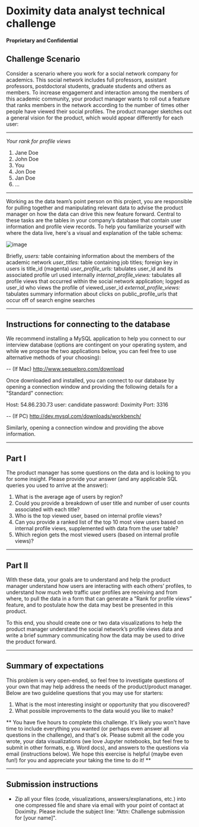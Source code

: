 # Doximity data analyst technical challenge
#### Proprietary and Confidential


## Challenge Scenario
Consider a scenario where you work for a social network company for academics. This social network includes full professors, assistant professors, postdoctoral students, graduate students and others as members. To increase engagement and interaction among the members of this academic community, your product manager wants to roll out a feature that ranks members in the network according to the number of times other people have viewed their social profiles. The product manager sketches out a general vision for the product, which would appear differently for each user:

__________

*Your rank for profile views*

1. Jane Doe
2. John Doe
3. You
4. Jon Doe
5. Jan Doe
6. ...

__________


Working as the data team’s point person on this project, you are responsible for pulling together and manipulating relevant data to advise the product manager on how the data can drive this new feature forward. Central to these tasks are the tables in your company’s database that contain user information and profile view records. To help you familiarize yourself with where the data live, here's a visual and explanation of the table schema:

![image](https://cloud.githubusercontent.com/assets/11825080/24220344/23fc5310-0f07-11e7-8886-779c5c06ebed.png)

Briefly,
*users:* table containing information about the members of the academic network
*user_titles:* table containing job titles; foreign key in users is title_id (magenta)
*user_profile_urls:* tabulates user_id and its associated profile url used internally
*internal_profile_views:* tabulates all profile views that occurred within the social network application; logged as user_id who views the profile of viewed_user_id
*external_profile_views:* tabulates summary information about clicks on public_profile_urls that occur off of search engine searches

__________

## Instructions for connecting to the database

We recommend installing a MySQL application to help you connect to our interview database (options are contingent on your operating system, and while we propose the two applications below, you can feel free to use alternative methods of your choosing):

-- (If Mac) http://www.sequelpro.com/download

Once downloaded and installed, you can connect to our database by opening a connection window and providing the following details for a "Standard" connection:

Host: 54.86.230.73
user: candidate
password: Doximity
Port: 3316

-- (If PC) http://dev.mysql.com/downloads/workbench/

Similarly, opening a connection window and providing the above information.

__________

## Part I

The product manager has some questions on the data and is looking to you for some insight. Please provide your answer (and any applicable SQL queries you used to arrive at the answer):

1. What is the average age of users by region?
2. Could you provide a breakdown of user title and number of user counts associated with each title?
3. Who is the top viewed user, based on internal profile views?
4. Can you provide a ranked list of the top 10 most view users based on internal profile views, supplemented with data from the user table?
5. Which region gets the most viewed users (based on internal profile views)?

__________

## Part II

With these data, your goals are to understand and help the product manager understand how users are interacting with each others’ profiles, to understand how much web traffic user profiles are receiving and from where, to pull the data in a form that can generate a “Rank for profile views” feature, and to postulate how the data may best be presented in this product.

To this end, you should create one or two data visualizations to help the product manager understand the social network’s profile views data and write a brief summary communicating how the data may be used to drive the product forward.
__________

## Summary of expectations
This problem is very open-ended, so feel free to investigate questions of your own that may help address the needs of the product/product manager. Below are two guideline questions that you may use for starters:

1. What is the most interesting insight or opportunity that you discovered?
2. What possible improvements to the data would you like to make?

** You have five hours to complete this challenge. It's likely you won't have time to include everything you wanted (or perhaps even answer all questions in the challenge), and that's ok.  Please submit all the code you wrote, your data visualizations (we love Jupyter notebooks, but feel free to submit in other formats, e.g. Word docs), and answers to the questions via email (instructions below). We hope this exercise is helpful (maybe even fun!) for you and appreciate your taking the time to do it! **


------------

## Submission instructions

* Zip all your files (code, visualizations, answers/explanations, etc.) into one compressed file and share via email with your point of contact at Doximity. Please include the subject line: "Attn: Challenge submission for [your name]".
